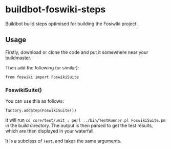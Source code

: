 buildbot-foswiki-steps
======================

Buildbot build steps optimised for building the Fosiwiki project.

Usage
-----

Firstly, download or clone the code and put it somewhere near your buildmaster.

Then add the following (or similar):

    from foswiki import FoswikiSuite

### FoswikiSuite()

You can use this as follows:

    factory.addStep(FoswikiSuite())

It will run `cd core/test/unit ; perl ../bin/TestRunner.pl FoswikiSuite.pm` in the build directory. The output is then parsed to get the test results, which are then displayed in your waterfall.

It is a subclass of `Test`, and takes the same arguments.
